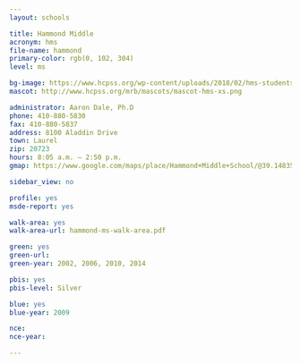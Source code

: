 ```yaml
---
layout: schools

title: Hammond Middle
acronym: hms
file-name: hammond
primary-color: rgb(0, 102, 304)
level: ms

bg-image: https://www.hcpss.org/wp-content/uploads/2018/02/hms-students-outside-run.jpg
mascot: http://www.hcpss.org/mrb/mascots/mascot-hms-xs.png

administrator: Aaron Dale, Ph.D
phone: 410-880-5830
fax: 410-880-5837
address: 8100 Aladdin Drive
town: Laurel
zip: 20723
hours: 8:05 a.m. – 2:50 p.m.
gmap: https://www.google.com/maps/place/Hammond+Middle+School/@39.1483545,-76.880843,17z/data=!3m1!4b1!4m2!3m1!1s0x89b7dc2ea8ef9d21:0x4025e92413737244?hl=en

sidebar_view: no

profile: yes
msde-report: yes

walk-area: yes
walk-area-url: hammond-ms-walk-area.pdf

green: yes
green-url:
green-year: 2002, 2006, 2010, 2014

pbis: yes
pbis-level: Silver

blue: yes
blue-year: 2009

nce:
nce-year:

---
```

